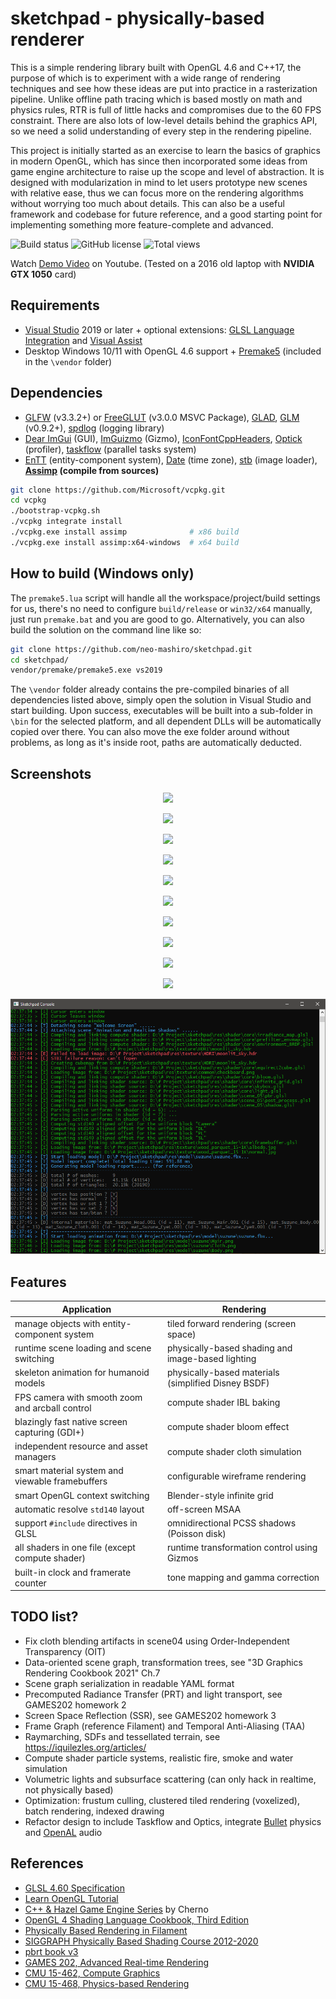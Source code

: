 # sketchpad - physically-based renderer

This is a simple rendering library built with OpenGL 4.6 and C++17, the purpose of which is to experiment with a wide range of rendering techniques and see how these ideas are put into practice in a rasterization pipeline. Unlike offline path tracing which is based mostly on math and physics rules, RTR is full of little hacks and compromises due to the 60 FPS constraint. There are also lots of low-level details behind the graphics API, so we need a solid understanding of every step in the rendering pipeline.

This project is initially started as an exercise to learn the basics of graphics in modern OpenGL, which has since then incorporated some ideas from game engine architecture to raise up the scope and level of abstraction. It is designed with modularization in mind to let users prototype new scenes with relative ease, thus we can focus more on the rendering algorithms without worrying too much about details. This can also be a useful framework and codebase for future reference, and a good starting point for implementing something more feature-complete and advanced.

![Build status](https://github.com/neo-mashiro/sketchpad/actions/workflows/msbuild.yml/badge.svg)
![GitHub license](https://img.shields.io/github/license/neo-mashiro/sketchpad?color=blueviolet&label=License&style=flat)
![Total views](https://img.shields.io/youtube/views/JCagITtAmQ0?label=Views&style=social)

Watch [Demo Video](https://www.youtube.com/watch?v=JCagITtAmQ0) on Youtube. (Tested on a 2016 old laptop with __NVIDIA GTX 1050__ card)

## Requirements

- [Visual Studio](https://visualstudio.microsoft.com/downloads/) 2019 or later + optional extensions: [GLSL Language Integration](https://marketplace.visualstudio.com/items?itemName=DanielScherzer.GLSL) and [Visual Assist](https://www.wholetomato.com/)
- Desktop Windows 10/11 with OpenGL 4.6 support + [Premake5](https://github.com/premake/premake-core) (included in the `\vendor` folder)

## Dependencies

- [GLFW](https://en.wikipedia.org/wiki/GLFW) (v3.3.2+) or [FreeGLUT](https://en.wikipedia.org/wiki/FreeGLUT) (v3.0.0 MSVC Package), [GLAD](https://glad.dav1d.de/), [GLM](https://glm.g-truc.net/0.9.2/api/index.html) (v0.9.2+), [spdlog](https://github.com/gabime/spdlog) (logging library)
- [Dear ImGui](https://github.com/ocornut/imgui) (GUI), [ImGuizmo](https://github.com/CedricGuillemet/ImGuizmo) (Gizmo), [IconFontCppHeaders](https://github.com/juliettef/IconFontCppHeaders), [Optick](https://github.com/bombomby/optick) (profiler), [taskflow](https://github.com/taskflow/taskflow) (parallel tasks system)
- [EnTT](https://github.com/skypjack/entt) (entity-component system), [Date](https://github.com/HowardHinnant/date) (time zone), [stb](https://github.com/nothings/stb) (image loader), __[Assimp](https://github.com/assimp/assimp) (compile from sources)__
```bash
git clone https://github.com/Microsoft/vcpkg.git
cd vcpkg
./bootstrap-vcpkg.sh
./vcpkg integrate install
./vcpkg.exe install assimp              # x86 build
./vcpkg.exe install assimp:x64-windows  # x64 build
```

## How to build (Windows only)

The `premake5.lua` script will handle all the workspace/project/build settings for us, there's no need to configure `build/release` or `win32/x64` manually, just run `premake.bat` and you are good to go. Alternatively, you can also build the solution on the command line like so:
```bash
git clone https://github.com/neo-mashiro/sketchpad.git
cd sketchpad/
vendor/premake/premake5.exe vs2019
```
The `\vendor` folder already contains the pre-compiled binaries of all dependencies listed above, simply open the solution in Visual Studio and start building. Upon success, executables will be built into a sub-folder in `\bin` for the selected platform, and all dependent DLLs will be automatically copied over there. You can also move the exe folder around without problems, as long as it's inside root, paths are automatically deducted.

## Screenshots

<p align="center"><img src="https://raw.githubusercontent.com/neo-mashiro/sketchpad/main/res/screenshot/11.png"></p>
<p align="center"><img src="https://raw.githubusercontent.com/neo-mashiro/sketchpad/main/res/screenshot/22.png"></p>
<p align="center"><img src="https://raw.githubusercontent.com/neo-mashiro/sketchpad/main/res/screenshot/33.png"></p>
<p align="center"><img src="https://raw.githubusercontent.com/neo-mashiro/sketchpad/main/res/screenshot/44.png"></p>
<p align="center"><img src="https://raw.githubusercontent.com/neo-mashiro/sketchpad/main/res/screenshot/55.png"></p>
<p align="center"><img src="https://raw.githubusercontent.com/neo-mashiro/sketchpad/main/res/screenshot/66.png"></p>
<p align="center"><img src="https://raw.githubusercontent.com/neo-mashiro/sketchpad/main/res/screenshot/77.png"></p>
<p align="center"><img src="https://raw.githubusercontent.com/neo-mashiro/sketchpad/main/res/screenshot/88.png"></p>
<p align="center"><img src="https://raw.githubusercontent.com/neo-mashiro/sketchpad/main/res/screenshot/99.png"></p>
<p align="center"><img src="https://raw.githubusercontent.com/neo-mashiro/sketchpad/main/res/screenshot/00.png"></p>

![image](/res/screenshot/console.png?raw=true "debug console")

## Features

| Application                                     | Rendering                                           |
| ----------------------------------------------- | --------------------------------------------------- |
| manage objects with entity-component system     | tiled forward rendering (screen space)              |
| runtime scene loading and scene switching       | physically-based shading and image-based lighting   |
| skeleton animation for humanoid models          | physically-based materials (simplified Disney BSDF) |
| FPS camera with smooth zoom and arcball control | compute shader IBL baking                           |
| blazingly fast native screen capturing (GDI+)   | compute shader bloom effect                         |
| independent resource and asset managers         | compute shader cloth simulation                     |
| smart material system and viewable framebuffers | configurable wireframe rendering                    |
| smart OpenGL context switching                  | Blender-style infinite grid                         |
| automatic resolve `std140` layout               | off-screen MSAA                                     |
| support `#include` directives in GLSL           | omnidirectional PCSS shadows (Poisson disk)         |
| all shaders in one file (except compute shader) | runtime transformation control using Gizmos         |
| built-in clock and framerate counter            | tone mapping and gamma correction                   |

## TODO list?

- Fix cloth blending artifacts in scene04 using Order-Independent Transparency (OIT)
- Data-oriented scene graph, transformation trees, see "3D Graphics Rendering Cookbook 2021" Ch.7
- Scene graph serialization in readable YAML format
- Precomputed Radiance Transfer (PRT) and light transport, see GAMES202 homework 2
- Screen Space Reflection (SSR), see GAMES202 homework 3
- Frame Graph (reference Filament) and Temporal Anti-Aliasing (TAA)
- Raymarching, SDFs and tessellated terrain, see https://iquilezles.org/articles/
- Compute shader particle systems, realistic fire, smoke and water simulation
- Volumetric lights and subsurface scattering (can only hack in realtime, not physically based)
- Optimization: frustum culling, clustered tiled rendering (voxelized), batch rendering, indexed drawing
- Refactor design to include Taskflow and Optics, integrate [Bullet](https://github.com/bulletphysics/bullet3) physics and [OpenAL](https://www.openal.org/) audio

## References

- [GLSL 4.60 Specification](https://www.khronos.org/registry/OpenGL/specs/gl/GLSLangSpec.4.60.html)
- [Learn OpenGL Tutorial](https://learnopengl.com)
- [C++ & Hazel Game Engine Series](https://www.youtube.com/channel/UCQ-W1KE9EYfdxhL6S4twUNw) by Cherno
- [OpenGL 4 Shading Language Cookbook, Third Edition](https://www.packtpub.com/product/opengl-4-shading-language-cookbook-third-edition/9781789342253)
- [Physically Based Rendering in Filament](https://google.github.io/filament/Filament.html)
- [SIGGRAPH Physically Based Shading Course 2012-2020](https://blog.selfshadow.com/publications/)
- [pbrt book v3](https://www.pbr-book.org/)
- [GAMES 202, Advanced Real-time Rendering](https://sites.cs.ucsb.edu/~lingqi/teaching/games202.html)
- [CMU 15-462, Compute Graphics](http://15462.courses.cs.cmu.edu/fall2020/home)
- [CMU 15-468, Physics-based Rendering](http://graphics.cs.cmu.edu/courses/15-468/)
